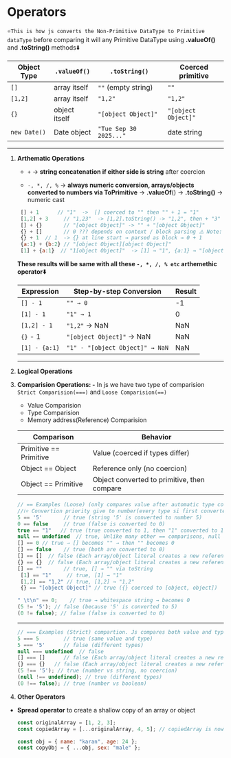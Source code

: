 # **Operators**

`⭐This is how js converts the Non-Primitive DataType to Primitive dataType` before comparing it will any Primitive DataType using **.valueOf()** and **.toString()** methods⬇️

| Object Type  | `.valueOf()`  | `.toString()`          | Coerced primitive   |
| ------------ | ------------- | ---------------------- | ------------------- |
| `[]`         | array itself  | `""` (empty string)    | `""`                |
| `[1,2]`      | array itself  | `"1,2"`                | `"1,2"`             |
| `{}`         | object itself | `"[object Object]"`    | `"[object Object]"` |
| `new Date()` | Date object   | `"Tue Sep 30 2025..."` | date string         |

---

1. **Arthematic Operations**

   - `+` → **string concatenation if either side is string** after coercion

   - `-, *, /, %` → **always numeric conversion, arrays/objects converted to numbers via ToPrimitive** → **.valueOf**() → **.toString()** → numeric cast

   ```js
    [] + 1      // "1"  ->  [] coerced to "" then "" + 1 = "1"
    [1,2] + 3     // "1,23"  -> [1,2].toString() -> "1,2", then + "3"
    [] + {}       // "[object Object]" -> "" + "[object Object]"
    {} + []       // 0 ??? depends on context / block parsing ⚠️ Note: {} at the start of a line is parsed as a block, so {} + [] can give 0 in some cases. Always wrap in parentheses if testing: ({} + []).
    {} + 1  // 1  -> {} at line start → parsed as block → 0 + 1
    {a:1} + {b:2} // "[object Object][object Object]"
    [1] + {a:1}  // "1[object Object]"  -> [1] → "1", {a:1} → "[object Object]" then "1" + "[object Object]"
   ```

   **These results will be same with all these `-, *, /, % etc` arthemethic operator⬇️**

   | Expression    | Step-by-step Conversion         | Result |
   | ------------- | ------------------------------- | ------ |
   | `[] - 1`      | `"" → 0`                        | -1     |
   | `[1] - 1`     | `"1" → 1`                       | 0      |
   | `[1,2] - 1`   | `"1,2"` → NaN                   | NaN    |
   | `{}` - 1      | `"[object Object]"` → NaN       | NaN    |
   | `[1] - {a:1}` | `"1" - "[object Object]" → NaN` | NaN    |

   ***

2. **Logical Operations**

3. **Comparision Operations: -** In js we have two type of comparision `Strict Comparision(===)` and `Loose Comparision(==)`

   - Value Comparision
   - Type Comparision
   - Memory address(Reference) Comparision

   | Comparison             | Behavior                                    |
   | ---------------------- | ------------------------------------------- |
   | Primitive == Primitive | Value (coerced if types differ)             |
   | Object == Object       | Reference only (no coercion)                |
   | Object == Primitive    | Object converted to primitive, then compare |

   ```js
   // == Examples (Loose) (only compares value after automatic type coercion)
   //ℹ️⭐ Convertion priority give to number(every type si first converted to number)
   5 == '5'       // true (string '5' is converted to number 5)
   0 == false     // true (false is converted to 0)
   true == "1"   // true (true converted to 1, then "1" converted to 1)
   null == undefined  // true, Unlike many other == comparisons, null and undefined are only loosely equal to each other, and not to any number, even 0.
   [] == 0 // true → [] becomes "" → then "" becomes 0
   [] == false    // true (both are converted to 0)
   [] == []  // false (Each array/object literal creates a new reference in memory)
   {} == {}  // false (Each array/object literal creates a new reference in memory)
   [] == ""       // true, [] → "" via toString
    [1] == "1"     // true, [1] → "1"
    [1,2] == "1,2" // true, [1,2] → "1,2"
    {} == "[object Object]" // true ({} coerced to [object, object])

   " \t\n" == 0;    // true → whitespace string → becomes 0
   (5 != '5'); // false (because '5' is converted to 5)
   (0 != false); // false (false is converted to 0)

   ```

   ***

   ```js
   // === Examples (Strict) compartion. Js compares both value and type for primitive Datatype
   5 === 5        // true (same value and type)
   5 === '5'      // false (different types)
   null === undefined  // false
   [] === []      // false (Each array/object literal creates a new reference in memory)
   {} === {}   // false (Each array/object literal creates a new reference in memory)
   (5 !== '5'); // true (number vs string, no coercion)
   (null !== undefined); // true (different types)
   (0 !== false); // true (number vs boolean)

   ```

4. **Other Operators**

- **Spread operator** to create a shallow copy of an array or object

  ```js
  const originalArray = [1, 2, 3];
  const copiedArray = [...originalArray, 4, 5]; // copiedArray is now [1, 2, 3, 4, 5]

  const obj = { name: "karan", age: 24 };
  const copyObj = { ...obj, sex: "male" };
  ```
